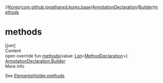 //[Kores](../../../index.md)/[com.github.jonathanxd.kores.base](../../index.md)/[AnnotationDeclaration](../index.md)/[Builder](index.md)/[methods](methods.md)



# methods  
[jvm]  
Content  
open override fun [methods](methods.md)(value: [List](https://kotlinlang.org/api/latest/jvm/stdlib/kotlin.collections/-list/index.html)<[MethodDeclaration](../../-method-declaration/index.md)>): [AnnotationDeclaration.Builder](index.md)  
More info  


See [ElementsHolder.methods](../../-elements-holder/methods.md)

  




